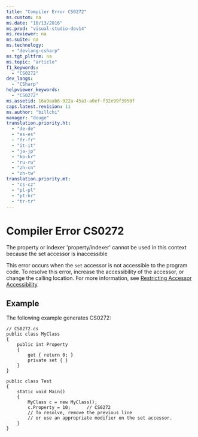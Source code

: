 ```yaml
---
title: "Compiler Error CS0272"
ms.custom: na
ms.date: "10/13/2016"
ms.prod: "visual-studio-dev14"
ms.reviewer: na
ms.suite: na
ms.technology: 
  - "devlang-csharp"
ms.tgt_pltfrm: na
ms.topic: "article"
f1_keywords: 
  - "CS0272"
dev_langs: 
  - "CSharp"
helpviewer_keywords: 
  - "CS0272"
ms.assetid: 16a9aab6-922a-45a3-a0ef-f32e99f3950f
caps.latest.revision: 11
ms.author: "billchi"
manager: "douge"
translation.priority.ht: 
  - "de-de"
  - "es-es"
  - "fr-fr"
  - "it-it"
  - "ja-jp"
  - "ko-kr"
  - "ru-ru"
  - "zh-cn"
  - "zh-tw"
translation.priority.mt: 
  - "cs-cz"
  - "pl-pl"
  - "pt-br"
  - "tr-tr"
---
```

# Compiler Error CS0272
The property or indexer 'property/indexer' cannot be used in this context because the set accessor is inaccessible  
  
 This error occurs when the `set` accessor is not accessible to the program code. To resolve this error, increase the accessibility of the accessor, or change the calling location. For more information, see [Restricting Accessor Accessibility](../Topic/Restricting%20Accessor%20Accessibility%20\(C%23%20Programming%20Guide\).md).  
  
## Example  
 The following example generates CS0272:  
  
```  
// CS0272.cs  
public class MyClass  
{  
    public int Property  
    {  
        get { return 0; }  
        private set { }  
    }  
}  
  
public class Test  
{  
    static void Main()  
    {  
        MyClass c = new MyClass();  
        c.Property = 10;      // CS0272  
        // To resolve, remove the previous line   
        // or use an appropriate modifier on the set accessor.  
    }  
}  
```